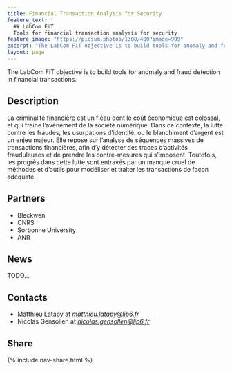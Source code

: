 ```yaml
---
title: Financial Transaction Analysis for Security
feature_text: |
  ## LabCom FiT
  Tools for financial transaction analysis for security
feature_image: "https://picsum.photos/1300/400?image=989"
excerpt: "The LabCom FiT objective is to build tools for anomaly and fraud detection in financial transactions."
layout: page
---
```


The LabCom FiT objective is to build tools for anomaly and fraud detection in financial transactions.

## Description

La criminalité financière est un fléau dont le coût économique est colossal, et qui freine l’avènement
de la société numérique. Dans ce contexte, la lutte contre les fraudes, les usurpations d’identité, ou le blanchiment d’argent est un enjeu majeur. Elle repose sur l’analyse de séquences massives de transactions financières, afin d’y détecter des traces d’activités frauduleuses et de prendre les contre-mesures qui s’imposent. Toutefois, les progrès dans cette lutte sont entravés par un manque cruel de méthodes et d’outils pour modéliser et traiter les transactions de façon adéquate.

## Partners

- Bleckwen
- CNRS
- Sorbonne University
- ANR

## News

TODO...

## Contacts

- Matthieu Latapy at *matthieu.latapy@lip6.fr*
- Nicolas Gensollen at *nicolas.gensollen@lip6.fr*

## Share

{% include nav-share.html %}

